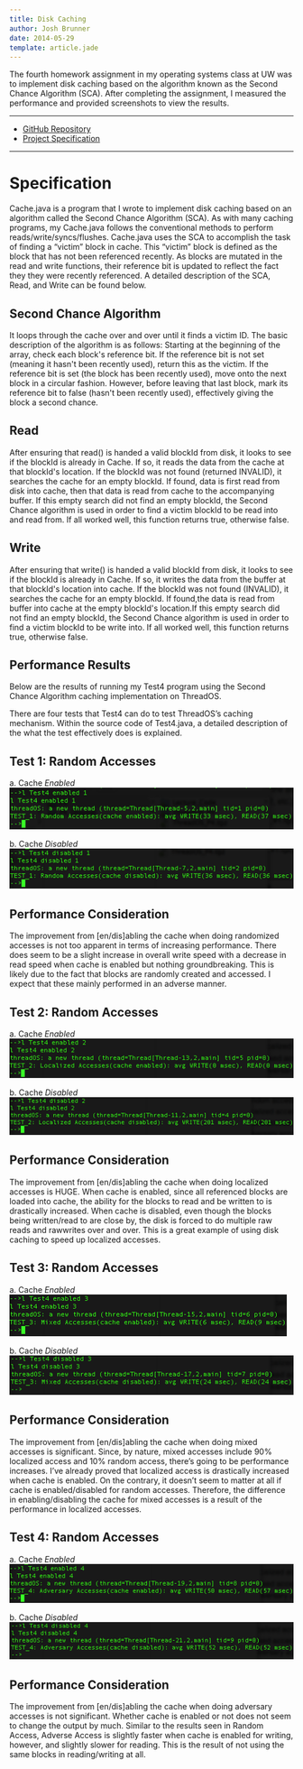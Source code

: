 ```yaml
---
title: Disk Caching
author: Josh Brunner
date: 2014-05-29
template: article.jade
---
```


The fourth homework assignment in my operating systems class at UW was to implement disk caching based on the algorithm known as the Second Chance Algorithm (SCA). After completing the assignment, I measured the performance and provided screenshots to view the results.

---

* [GitHub Repository](https://github.com/brunnerjosh/disk-caching)
* [Project Specification](http://courses.washington.edu/css430/prog/prog4.html)


---
# Specification
Cache.java is a program that I wrote to implement disk caching based on an algorithm called the Second Chance Algorithm (SCA). As with many caching programs, my Cache.java follows the conventional methods to perform reads/write/syncs/flushes. Cache.java uses the SCA to accomplish the task of finding a “victim” block in cache. This “victim” block is defined as the block that has not been referenced recently. As blocks are mutated in the read and write functions, their reference bit is updated to reflect the fact they they were recently referenced. A detailed description of the SCA, Read, and Write can be found below.

## Second Chance Algorithm
It loops through the cache over and over until it finds a victim ID. The basic description of the algorithm is as follows: Starting at the beginning of the array, check each block's reference bit. If the reference bit is not set (meaning it hasn't been recently used), return this as the victim. If the reference bit is set (the block has been recently used), move onto the next block in a circular fashion. However, before leaving that last block, mark its reference bit to false (hasn't been recently used), effectively giving the block a second chance.

## Read
After ensuring that read() is handed a valid blockId from disk, it looks to see if the blockId is already in Cache. If so, it reads the data from the cache at that blockId's location. If the blockId was not found (returned INVALID), it searches the cache for an empty blockId. If found, data is first read from disk into cache, then that data is read from cache to the accompanying buffer. If this empty search did not find an empty blockId, the Second Chance algorithm is used in order to find a victim blockId to be read into and read from. If all worked well, this function returns true, otherwise false.

## Write
After ensuring that write() is handed a valid blockId from disk, it looks to see if the blockId is already in Cache. If so, it writes the data from the buffer at that blockId's location into cache. If the blockId was not found (INVALID), it searches the cache for an empty blockId. If found,the data is read from buffer into cache at the empty blockId's location.If this empty search did not find an empty blockId, the Second Chance algorithm is used in order to find a victim blockId to be write into. If all worked well, this function returns true, otherwise false.

## Performance Results
Below are the results of running my Test4 program using the Second Chance Algorithm caching implementation on ThreadOS.

There are four tests that Test4 can do to test ThreadOS’s caching mechanism. Within the source code of Test4.java, a detailed description of the what the test effectively does is explained.

## Test 1: Random Accesses
a. Cache *Enabled*
![Cache Enabled](https://raw.githubusercontent.com/brunnerjosh/disk-caching/master/images/test1_enabled.jpg)

b. Cache *Disabled*
![Cache Disabled](https://raw.githubusercontent.com/brunnerjosh/disk-caching/master/images/test1_disabled.jpg)

## Performance Consideration
The improvement from [en/dis]abling the cache when doing randomized accesses is not too apparent in terms of increasing performance. There does seem to be a slight increase in overall write speed with a decrease in read speed when cache is enabled but nothing groundbreaking. This is likely due to the fact that blocks are randomly created and accessed. I expect that these mainly performed in an adverse manner.

## Test 2: Random Accesses
a. Cache *Enabled*
![Cache Enabled](https://raw.githubusercontent.com/brunnerjosh/disk-caching/master/images/test2_enabled.jpg)

b. Cache *Disabled*
![Cache Disabled](https://raw.githubusercontent.com/brunnerjosh/disk-caching/master/images/test2_disabled.jpg)

## Performance Consideration
The improvement from [en/dis]abling the cache when doing localized accesses is HUGE. When cache is enabled, since all referenced blocks are loaded into cache, the ability for the blocks to read and be written to is drastically increased. When cache is disabled, even though the blocks being written/read to are close by, the disk is forced to do multiple raw reads and rawwrites over and over. This is a great example of using disk caching to speed up localized accesses.

## Test 3: Random Accesses
a. Cache *Enabled*
![Cache Enabled](https://raw.githubusercontent.com/brunnerjosh/disk-caching/master/images/test3_enabled.jpg)

b. Cache *Disabled*
![Cache Disabled](https://raw.githubusercontent.com/brunnerjosh/disk-caching/master/images/test3_disabled.jpg)

## Performance Consideration
The improvement from [en/dis]abling the cache when doing mixed accesses is significant. Since, by nature, mixed accesses include 90% localized access and 10% random access, there’s going to be performance increases. I’ve already proved that localized access is drastically increased when cache is enabled. On the contrary, it doesn’t seem to matter at all if cache is enabled/disabled for random accesses. Therefore, the difference in enabling/disabling the cache for mixed accesses is a result of the performance in localized accesses.

## Test 4: Random Accesses
a. Cache *Enabled*
![Cache Enabled](https://raw.githubusercontent.com/brunnerjosh/disk-caching/master/images/test4_enabled.jpg)

b. Cache *Disabled*
![Cache Disabled](https://raw.githubusercontent.com/brunnerjosh/disk-caching/master/images/test4_disabled.jpg)

## Performance Consideration
The improvement from [en/dis]abling the cache when doing adversary accesses is not significant. Whether cache is enabled or not does not seem to change the output by much. Similar to the results seen in Random Access, Adverse Access is slightly faster when cache is enabled for writing, however, and slightly slower for reading. This is the result of not using the same blocks in reading/writing at all.
